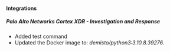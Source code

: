 
#### Integrations
##### Palo Alto Networks Cortex XDR - Investigation and Response
- Added test command
- Updated the Docker image to: *demisto/python3:3.10.8.39276*.
